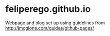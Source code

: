# feliperego.github.io
Webpage and blog set up using guidelines from http://jmcglone.com/guides/github-pages/
